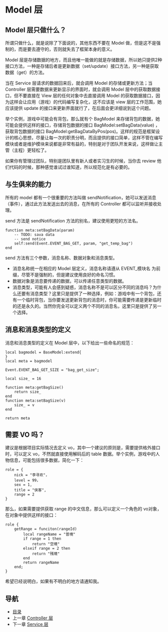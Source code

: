 # Model 层

## Model 层只做什么？

所谓只做什么，就是说除了下面说的，其他东西不要在 Model 做，但是这不是强制的，而是要去遵守的，否则就失去了框架本身的意义。

Model 层是存储数据的地方，而且他唯一能做的就是存储数据，所以她只提供2种接口方法，一种是存储后者是更新数据（set/update）接口方法，另一种是获取数据（get）的方法。

当在 Service 层请求的数据回来后，就会调用 Model 的存储或更新方法；当 Controller 层需要数据来更新显示的界面时，就会调用 Model 层中的获取数据接口，但不要直接在 View 层的任何对象中去直接调用 Model 的获取数据接口，因为这样会让应用（游戏）的代码编写复杂化，这不应该是 view 层的工作范围，她应该提供 update 的接口来更新界面就行了，在后面会更详细说到这个问题。

举个实例，游戏中可能会有背包，那么就有个 BagModel 来存储背包的数据，她可能会提供这样的接口，存储背包数据的接口 BagModel:setBagData(value) ，获取背包数据的接口 BagModel:getBagDataByPos(pos)。这样的规范是框架设计的核心思想，尽量让每一次的职责分明，而且提供的接口简单，这样不管在编写模块或者是维护模块来说都是非常有益的，特别是对于团队开发来说，这样做让主管（主程）更轻松了。

如果你有管理过团队，特别是团队里有新人或者实习生的时候，当你去 review 他们代码的时候，那种感觉谁试过谁知道，所以规范化是有必要的。

## 与生俱来的能力

所有的 model 都有一个很重要的方法叫做 sendNotification，她可以发送消息（事件），通过此方法发送出去的消息，在所有的 Controller 都可以监听并接收处理。

send 方法是 sendNotification 方法的别名，建议使用更短的方法名。

	function meta:setBagData(param)
		-- TODO: sava data
		-- send notice
		self:send(Event.EVENT_BAG_GET, param, "get_temp_bag")
	end

send 方法有三个参数，消息名称、数据对象和消息类型。

- 消息名称统一在相应的 Model 层定义，消息名称请遵从 EVENT_模块名 为前缀，尽管不是强制的，但是建议使用良好的命名习惯。
- 数据对象是消息要传递的数据，可以传递任意类型的数据。
- 消息类型，可能有人会感到疑惑，消息名称不是可以区分不同的消息吗？为什么还要有消息类型？这里只是提供了一种选择，例如：游戏中有一个背包，还有一个临时背包，当你要发送更新背包的消息时，你可能需要传递是更新临时的还是永久的。当然你完全可以定义两个不同的消息名，这里只是提供了另一个选择。

## 消息和消息类型的定义

消息和消息类型的定义在 Model 层中，以下给出一些命名的规范：

	local bagmodel = BaseModel:extend{
	}
	local meta = bagmodel

	Event.EVENT_BAG_GET_SIZE = "bag_get_size";

	local size_ = 16

	function meta:getBagSize()
		return size_
	end
	function meta:setBagSize(v)
		size_ = v
	end

	return meta

## 需要 VO 吗？

建议是根据项目实际情况去定义 vo，其中一个建议的原则是，需要提供格外接口时，可以定义 vo，不然就直接使用解码后的 table 数据。举个实例，游戏中的人物信息，可能包括很多数据，简化一下：

	role = {
		nick = "李寻欢"，
		level = 99，
		sex = 1,
		title = "侠客",
		range = 2
	}

那么，如果需要提供获取 range 的中文信息，那么可以定义一个角色的 vo对象，在对象中提供这样的接口：

	role {
		getRange = funciton(rangeId)
			local rangeName = "普境"
			if range = 1 then
				return "空境"
			elseif range = 2 then
				return "残境"
			end
			return rangeName
		end;
	}

希望已经说明白，如果有不明白的地方请通知我。

## 导航
- [目录](00.md)
- 上一章 [Controller 层](02.md)
- 下一章 [Service 层](04.md)